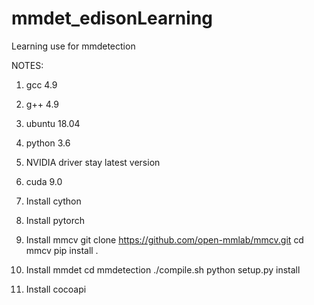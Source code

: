 # mmdet_edisonLearning
Learning use for mmdetection

NOTES:
1. gcc 4.9
2. g++ 4.9
3. ubuntu 18.04
4. python 3.6
5. NVIDIA driver stay latest version
6. cuda 9.0 


1. Install cython
2. Install pytorch
3. Install mmcv
        git clone https://github.com/open-mmlab/mmcv.git
        cd mmcv
        pip install .
4. Install mmdet
        cd mmdetection
        ./compile.sh
        python setup.py install
5. Install cocoapi

